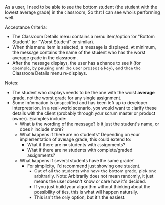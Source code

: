 As a user,
I need to be able to see the bottom student (the student with the lowest average grade) in the classroom,
So that I can see who is performing well.

Acceptance Criteria:
* The Classroom Details menu contains a menu item/option for "Bottom Student" (or "Worst Student" or similar).
* When this menu item is selected, a message is displayed. At minimum, the message contains the name of the student who has the worst average grade in the classroom.
* After the message displays, the user has a chance to see it (for example, by pausing until the user presses a key), and then the Classroom Details menu re-displays.

Notes:
* The student who displays needs to be the one with the worst **average** grade, not the worst grade for any single assignment.
* Some information is unspecified and has been left up to developer interpretation. In a real-world scenario, you would want to clarify these details with the client (probably through your scrum master or product owner). Examples include:
    * What is the wording of the message? Is it just the student's name, or does it include more?
    * What happens if there are no students? Depending on your implementation of average grade, this could extend to:
        * What if there are no students with assignments?
        * What if there are no students with complete/graded assignments?
    * What happens if several students have the same grade? 
        * For simplicity, I'd recommend just showing one student. 
            * Out of all the students who have the bottom grade, pick one arbitrarily. Note: Arbitrarily does not mean randomly, it just means the user doesn't know or care how it's decided.
            * If you just build your algorithm without thinking about the possibility of ties, this is what will happen naturally.
            * This isn't the only option, but it's the easiest.
